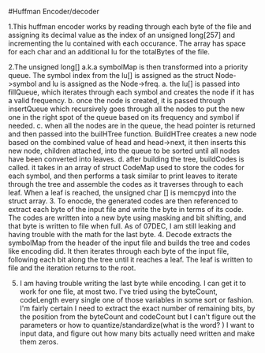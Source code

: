 #Huffman Encoder/decoder

1.This huffman encoder works by reading through each byte of the file and assigning
its decimal value as the index of an unsigned long[257] and incrementing the
lu contained with each occurance. The array has space for each char and an 
additional lu for the totalBytes of the file.

2.The unsigned long[] a.k.a symbolMap is then transformed into a priority queue.
The symbol index from the lu[] is assigned as the struct Node->symbol and lu is 
assigned as the Node->freq. 
  a. the lu[] is passed into fillQueue, which iterates through each symbol and 
     creates the node if it has a valid frequency.
  b. once the node is created, it is passed through insertQueue which recursively
     goes through all the nodes to put the new one in the right spot of the queue
     based on its frequency and symbol if needed.
  c. when all the nodes are in the queue, the head pointer is returned and then
     passed into the builHTree function. BuildHTree creates a new node based on
     the combined value of head and head->next, it then inserts this new node,
     children attached, into the queue to be sorted until all nodes have been
     converted into leaves.
  d. after building the tree, buildCodes is called. it takes in an array of struct
     CodeMap used to store the codes for each symbol, and then performs a task similar
     to print leaves to iterate through the tree and assemble the codes as it traverses
     through to each leaf. When a leaf is reached, the unsigned char [] is memcpyd into
     the struct array.
3. To enocde, the generated codes are then referenced to extract each byte of the 
   input file and write the byte in terms of its code. The codes are written into a 
   new byte using masking and bit shifting, and that byte is written to file when full.
   As of 07DEC, I am still leaking and having trouble with the math for the last byte.
4. Decode extracts the symbolMap from the header of the input file and builds the tree
   and codes like encoding did. It then iterates through each byte of the input file,
   following each bit along the tree until it reaches a leaf. The leaf is written to file
   and the iteration returns to the root. 

5. I am having trouble writing the last byte while encoding. I can get it to work for one
   file, at most two. I've tried using the byteCount, codeLength
   every single one of those variables in some sort or fashion.  I'm fairly certain I need
   to extract the exact number of remaining bits, by the position from the byteCount
   and codeCount but I can't figure out the parameters or how to quantize/standardize(what
   is the word? ) I want to input data, and figure out how many bits actually need written
   and make them zeros. 
